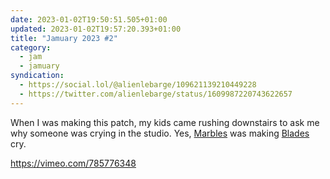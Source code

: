 ```yaml
---
date: 2023-01-02T19:50:51.505+01:00
updated: 2023-01-02T19:57:20.393+01:00
title: "Jamuary 2023 #2"
category: 
  - jam
  - jamuary
syndication:
  - https://social.lol/@alienlebarge/109621139210449228
  - https://twitter.com/alienlebarge/status/1609987220743622657
---
```

When I was making this patch, my kids came rushing downstairs to ask me why someone was crying in the studio.
Yes, [Marbles](https://mutable-instruments.net/modules/marbles/) was making [Blades](https://mutable-instruments.net/modules/blades/) cry.

https://vimeo.com/785776348
